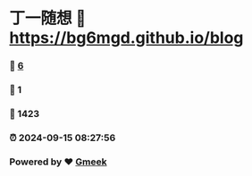 # 丁一随想 :link: https://bg6mgd.github.io/blog 
### :page_facing_up: [6](https://bg6mgd.github.io/blog/tag.html) 
### :speech_balloon: 1 
### :hibiscus: 1423 
### :alarm_clock: 2024-09-15 08:27:56 
### Powered by :heart: [Gmeek](https://github.com/Meekdai/Gmeek)
